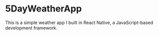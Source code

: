 # 5DayWeatherApp
This is a simple weather app I built in React Native, a JavaScript-based development framework.
